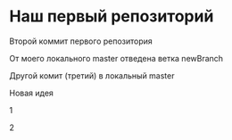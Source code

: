 # Наш первый репозиторий

Второй коммит первого репозитория  

От моего локального master отведена ветка newBranch

Другой комит (третий) в локальный master

Новая идея

1

2